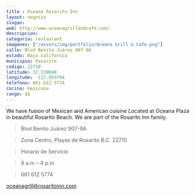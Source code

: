 ```yaml
---
title : Oceana Rosarito Inn
layout: negocio
slogan: 
web: http://www.oceanagrillandcafe.com/
descripcion: 
categoria: restaurant
imagenes: ["/assets/img/portfolio/Oceana Grill & Cafe.png"]
calle: Blvd Benito Juárez 907-9A
estado: Baja California
municipio: Rosarito
codigo: 22710
latitude: 32.339848
longitude: -117.055794
telefono: 661 612 5774
cocina: mexicana
rango: $$
---
```


We have fusion of Mexican and American cuisine Located at Oceana Plaza in beautiful Rosarito Beach. We are part of the Rosarito Inn family.

>Blvd Benito Juárez 907-9A

>Zona Centro, Playas de Rosarito B.C. 22710

>Horario de Servicio 

>8 a.m – 4 p.m

>661 612 5774

<oceanagrill@rosaritoinn.com>
